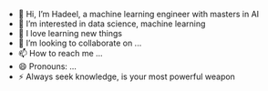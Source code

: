 - 👋 Hi, I’m Hadeel, a machine learning engineer with masters in AI
- 👀 I’m interested in data science, machine learning
- 🌱 I love learning new things
- 💞️ I’m looking to collaborate on ...
- 📫 How to reach me ...
- 😄 Pronouns: ...
- ⚡ Always seek knowledge, is your most powerful weapon
  <!---
HadeelAls618/HadeelAls618 is a ✨ special ✨ repository because its `README.md` (this file) appears on your GitHub profile.
You can click the Preview link to take a look at your changes.
--->

[![Typing SVG](https://readme-typing-svg.demolab.com/?lines=I'M+Hadeel+,+I'm+an+enthusiastic;machine+learning+engineer;with+masters+in+AI;Data+is+my+passion)](https://git.io/typing-svg)
